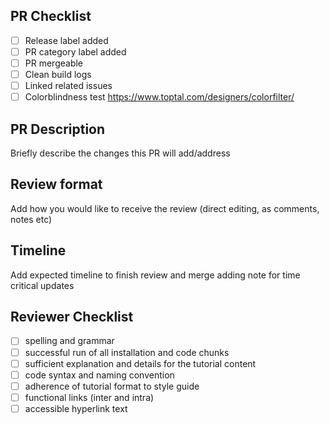 ## PR Checklist

- [ ] Release label added
- [ ] PR category label added
- [ ] PR mergeable
- [ ] Clean build logs
- [ ] Linked related issues
- [ ] Colorblindness test https://www.toptal.com/designers/colorfilter/

## PR Description
Briefly describe the changes this PR will add/address

## Review format
Add how you would like to receive the review (direct editing, as comments, notes etc)

## Timeline
Add expected timeline to finish review and merge adding note for time critical updates

## Reviewer Checklist

- [ ] spelling and grammar
- [ ] successful run of all installation and code chunks
- [ ] sufficient explanation and details for the tutorial content
- [ ] code syntax and naming convention
- [ ] adherence of tutorial format to style guide
- [ ] functional links (inter and intra)
- [ ] accessible hyperlink text
